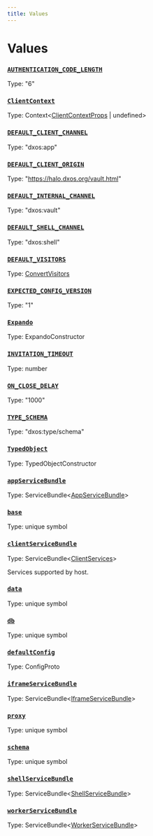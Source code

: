 ```yaml
---
title: Values
---
```

# Values 

### [`AUTHENTICATION_CODE_LENGTH`]()
Type: "6"

### [`ClientContext`](https://github.com/dxos/dxos/blob/main/packages/sdk/react-client/src/client/ClientContext.tsx#L24)
Type: Context&lt;[ClientContextProps](/api/@dxos/react-client/types/ClientContextProps) | undefined&gt;

### [`DEFAULT_CLIENT_CHANNEL`]()
Type: "dxos:app"

### [`DEFAULT_CLIENT_ORIGIN`]()
Type: "https://halo.dxos.org/vault.html"

### [`DEFAULT_INTERNAL_CHANNEL`]()
Type: "dxos:vault"

### [`DEFAULT_SHELL_CHANNEL`]()
Type: "dxos:shell"

### [`DEFAULT_VISITORS`]()
Type: [ConvertVisitors](/api/@dxos/react-client/types/ConvertVisitors)

### [`EXPECTED_CONFIG_VERSION`]()
Type: "1"

### [`Expando`]()
Type: ExpandoConstructor

### [`INVITATION_TIMEOUT`]()
Type: number

### [`ON_CLOSE_DELAY`]()
Type: "1000"

### [`TYPE_SCHEMA`]()
Type: "dxos:type/schema"

### [`TypedObject`]()
Type: TypedObjectConstructor

### [`appServiceBundle`]()
Type: ServiceBundle&lt;[AppServiceBundle](/api/@dxos/react-client/types/AppServiceBundle)&gt;

### [`base`]()
Type: unique symbol

### [`clientServiceBundle`]()
Type: ServiceBundle&lt;[ClientServices](/api/@dxos/react-client/types/ClientServices)&gt;

Services supported by host.

### [`data`]()
Type: unique symbol

### [`db`]()
Type: unique symbol

### [`defaultConfig`]()
Type: ConfigProto

### [`iframeServiceBundle`]()
Type: ServiceBundle&lt;[IframeServiceBundle](/api/@dxos/react-client/types/IframeServiceBundle)&gt;

### [`proxy`]()
Type: unique symbol

### [`schema`]()
Type: unique symbol

### [`shellServiceBundle`]()
Type: ServiceBundle&lt;[ShellServiceBundle](/api/@dxos/react-client/types/ShellServiceBundle)&gt;

### [`workerServiceBundle`]()
Type: ServiceBundle&lt;[WorkerServiceBundle](/api/@dxos/react-client/types/WorkerServiceBundle)&gt;
